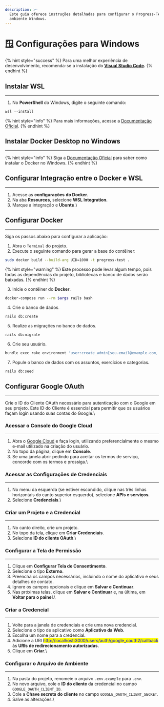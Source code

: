 ```yaml
---
description: >-
  Este guia oferece instruções detalhadas para configurar o Progress-Test em um
  ambiente Windows.
---
```


# 🪟 Configurações para Windows

{% hint style="success" %}
Para uma melhor experiência de desenvolvimento, recomenda-se a instalação do [**Visual Studio Code**](https://code.visualstudio.com/download)**.**
{% endhint %}

## Instalar  WSL

***

1. No **PowerShell** do Windows, digite o seguinte comando:

```powershell
wsl --install
```

{% hint style="info" %}
Para mais informações, acesse a [Documentação Oficial](https://learn.microsoft.com/pt-br/windows/wsl/install).
{% endhint %}



## Instalar Docker Desktop no Windows

***

{% hint style="info" %}
Siga a [Documentação Oficial](https://docs.docker.com/desktop/install/windows-install/) para saber como instalar o Docker no Windows.
{% endhint %}



## Configurar Integração entre o Docker e WSL

***

1. Acesse as **configurações** **do Docker**.
2. Na aba **Resources**, selecione **WSL Integration**.
3. Marque a integração e **Ubuntu**.\


## Configurar Docker

***

Siga os passos abaixo para configurar a aplicação:

1. Abra o `Terminal` do projeto.
2. Execute o seguinte comando para gerar a base do contêiner:

```bash
sudo docker build --build-arg UID=1000 -t progress-test .
```

{% hint style="warning" %}
**E**ste processo pode levar algum tempo, pois todas as dependências do projeto, bibliotecas e banco de dados serão baixadas.
{% endhint %}

3. Inicie o contêiner do **Docker**.

```bash
docker-compose run --rm $args rails bash
```

4. Crie o banco de dados.

```bash
rails db:create
```

5. Realize as migrações no banco de dados.

```bash
rails db:migrate
```

6. Crie seu usuário.

```bash
bundle exec rake environment "user:create_admin[seu.email@example.com, Seu nome]"
```

7. Popule o banco de dados com os assuntos, exercícios e categorias.

```bash
rails db:seed
```



## Configurar Google OAuth

***

Crie o ID do Cliente OAuth necessário para autenticação com o Google em seu projeto. Este ID do Cliente é essencial para permitir que os usuários façam login usando suas contas do Google.\


### Acessar o Console do Google Cloud

***

1. Abra o [Google Cloud](https://cloud.google.com/?hl=pt-BR) e faça login, utilizando preferencialmente o mesmo e-mail utilizado na criação do usuário.
2. No topo da página, clique em **Console**.
3. Se uma janela abrir pedindo para aceitar os termos de serviço, concorde com os termos e prossiga.\


### Acessar as Configurações de Credenciais

***

1. No menu da esquerda (se estiver escondido, clique nas três linhas horizontais do canto superior esquerdo), selecione **APIs e serviços**.
2. Selecione **Credenciais**.\


### Criar um Projeto e a Credencial

***

1. No canto direito, crie um projeto.
2. No topo da tela, clique em **Criar Credenciais**.
3. Selecione **ID do cliente OAuth**.\


### Configurar a Tela de Permissão

***

1. Clique em **Configurar Tela de Consentimento**.
2. Selecione o tipo **Externo**.
3. Preencha os campos necessários, incluindo o nome do aplicativo e seus detalhes de contato.
4. Ignore os campos opcionais e clique em **Salvar e Continuar**.
5. Nas próximas telas, clique em **Salvar e Continuar** e, na última, em **Voltar para o painel**.\


### Criar a Credencial

***

1. Volte para a janela de credenciais e crie uma nova credencial.
2. Selecione o tipo de aplicativo como **Aplicativo da Web**.
3. Escolha um nome para a credencial.
4. Adicione a URI <mark style="color:blue;">http://localhost:3000/users/auth/google\_oauth2/callback</mark> às **URIs de redirecionamento autorizadas**.
5. Clique em **Criar**.\


### Configurar o Arquivo de Ambiente

***

1. Na pasta do projeto, renomeie o arquivo `.env.example` para `.env`.
2. No novo arquivo, cole o **ID do cliente** da credencial no campo `GOOGLE_OAUTH_CLIENT_ID`.
3. Cole a **Chave secreta do cliente** no campo `GOOGLE_OAUTH_CLIENT_SECRET`.
4. Salve as alterações.\


